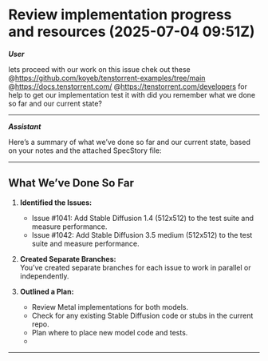 <!-- Generated by SpecStory -->

# Review implementation progress and resources (2025-07-04 09:51Z)

_**User**_

lets proceed with our work on this issue chek out these @https://github.com/koyeb/tenstorrent-examples/tree/main @https://docs.tenstorrent.com/ @https://tenstorrent.com/developers for help to get our implementation test it with did you remember what we done so far and our current state?

---

_**Assistant**_

Here’s a summary of what we’ve done so far and our current state, based on your notes and the attached SpecStory file:

---

## What We’ve Done So Far

1. **Identified the Issues:**
   - Issue #1041: Add Stable Diffusion 1.4 (512x512) to the test suite and measure performance.
   - Issue #1042: Add Stable Diffusion 3.5 medium (512x512) to the test suite and measure performance.

2. **Created Separate Branches:**  
   You’ve created separate branches for each issue to work in parallel or independently.

3. **Outlined a Plan:**  
   - Review Metal implementations for both models.
   - Check for any existing Stable Diffusion code or stubs in the current repo.
   - Plan where to place new model code and tests.
   -

---

